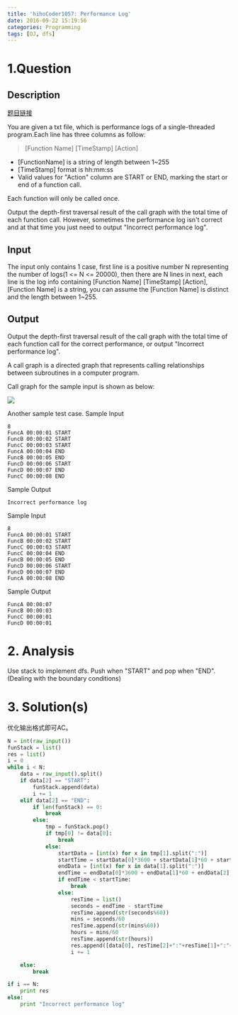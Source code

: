 ```yaml
---
title: 'hihoCoder1057: Performance Log'
date: 2016-09-22 15:19:56
categories: Programming
tags: [OJ, dfs]
---
```


# 1.Question

## Description
[题目链接]()

You are given a txt file, which is performance logs of a single-threaded program.Each line has three columns as follow:

>[Function Name] [TimeStamp] [Action]
* [FunctionName] is a string of length between 1~255
* [TimeStamp] format is hh:mm:ss
* Valid values for "Action" column are START or END, marking the start or end of a function call.

Each function will only be called once.

Output the depth-first traversal result of the call graph with the total time of each function call. However, sometimes the performance log isn't correct and at that time you just need to output "Incorrect performance log".
## Input

The input only contains 1 case, first line is a positive number N representing the number of logs(1 <= N <= 20000), then there are N lines in next, each line is the log info containing [Function Name] [TimeStamp] [Action], [Function Name] is a string, you can assume the [Function Name] is distinct and the length between 1~255.
## Output

Output the depth-first traversal result of the call graph with the total time of each function call for the correct performance, or output "Incorrect performance log".

A call graph is a directed graph that represents calling relationships between subroutines in a computer program.

Call graph for the sample input is shown as below:

![](/home/jason/Pictures/14136920697494.png)

Another sample test case.
Sample Input

    8
    FuncA 00:00:01 START
    FuncB 00:00:02 START
    FuncC 00:00:03 START
    FuncA 00:00:04 END
    FuncB 00:00:05 END
    FuncD 00:00:06 START
    FuncD 00:00:07 END
    FuncC 00:00:08 END

Sample Output

    Incorrect performance log


Sample Input

    8
    FuncA 00:00:01 START
    FuncB 00:00:02 START
    FuncC 00:00:03 START
    FuncC 00:00:04 END
    FuncB 00:00:05 END
    FuncD 00:00:06 START
    FuncD 00:00:07 END
    FuncA 00:00:08 END

Sample Output

    FuncA 00:00:07
    FuncB 00:00:03
    FuncC 00:00:01
    FuncD 00:00:01

# 2. Analysis
Use stack to implement dfs. Push when "START" and pop when "END".(Dealing with the boundary conditions)
# 3. Solution(s)
优化输出格式即可AC。
```python
N = int(raw_input())
funStack = list()
res = list()
i = 0
while i < N:
    data = raw_input().split()
    if data[2] == "START":
        funStack.append(data)
        i += 1
    elif data[2] == "END":
        if len(funStack) == 0:
            break
        else:
            tmp = funStack.pop()
            if tmp[0] != data[0]:
                break
            else:
                startData = [int(x) for x in tmp[1].split(":")]
                startTime = startData[0]*3600 + startData[1]*60 + startData[2]
                endData = [int(x) for x in data[1].split(":")]
                endTime = endData[0]*3600 + endData[1]*60 + endData[2]
                if endTime < startTime:
                    break
                else:
                    resTime = list()
                    seconds = endTime - startTime
                    resTime.append(str(seconds%60))
                    mins = seconds/60
                    resTime.append(str(mins%60))
                    hours = mins/60
                    resTime.append(str(hours))
                    res.append([data[0], resTime[2]+":"+resTime[1]+":"+resTime[0]])
                    i += 1

    else:
        break

if i == N:
    print res
else:
    print "Incorrect performance log"

```
